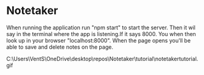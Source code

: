 # Notetaker
When running the application run "npm start" to start the server. Then it wil say in the terminal where the app is listening.If it says 8000. You when then look up in your browser "localhost:8000". When the page opens you'll be able to save and delete notes on the page.

C:\Users\VentS\OneDrive\desktop\repos\Notetaker\tutorial\notetakertutorial.gif